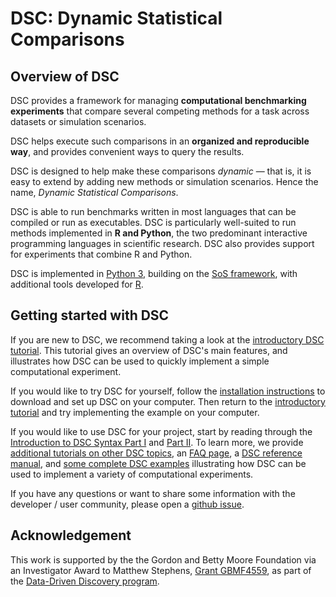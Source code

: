 # DSC: Dynamic Statistical Comparisons

## Overview of DSC

DSC provides a framework for managing **computational benchmarking experiments** that compare several competing methods for a task across datasets or simulation scenarios. 

DSC helps execute such comparisons in an **organized and reproducible way**, and provides convenient ways to query the results.

DSC is designed to help make these comparisons *dynamic* — that is, it is easy to extend by adding new methods or simulation scenarios. Hence the name, *Dynamic Statistical Comparisons*.

DSC is able to run benchmarks written in most languages that can be compiled or run as executables.  DSC is particularly well-suited to run methods implemented in **R and Python**, the two predominant interactive programming languages in scientific research. DSC also provides support for experiments that combine R and Python.

DSC is implemented in [Python 3](http://python.org), building on the [SoS framework](https://github.com/vatlab/SoS), with additional tools developed for [R](https://www.r-project.org).

## Getting started with DSC

If you are new to DSC, we recommend taking a look at the [introductory DSC tutorial](first_course/Intro_DSC). This tutorial  gives an overview of DSC's main features, and illustrates how DSC can be used to quickly implement a simple computational experiment.

If you would like to try DSC for yourself, follow the [installation instructions](installation.html) to download and set up DSC on your computer. Then return to the [introductory tutorial](first_course/Intro_DSC) and try implementing the example on your computer.

If you would like to use DSC for your project, start by reading through the [Introduction to DSC Syntax Part I](first_course/Intro_Syntax_I) and [Part II](first_course/Intro_Syntax_I). To learn more, we provide [additional tutorials on other DSC topics](first_course/first_course), an [FAQ page](faq), a [DSC reference manual](reference/reference), and [some complete DSC examples](examples) illustrating how DSC can be used to implement a variety of computational experiments.

If you have any questions or want to share some information with the developer / user community, please open a [github issue](https://github.com/stephenslab/dsc/issues).

## Acknowledgement

This work is supported by the the Gordon and Betty Moore Foundation via an Investigator Award to Matthew Stephens, [Grant GBMF4559](https://www.moore.org/grants/list/GBMF4559), as part of the [Data-Driven Discovery program](https://www.moore.org/programs/science/data-driven-discovery).
